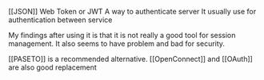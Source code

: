 [[JSON]] Web Token or JWT
A way to authenticate server
It usually use for authentication between service

My findings after using it is that it is not really a good tool for session management.
It also seems to have problem and bad for security.

[[PASETO]] is a recommended alternative.
[[OpenConnect]] and [[OAuth]] are also good replacement